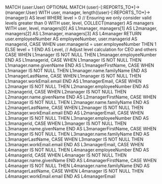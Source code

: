 MATCH (user:User)
OPTIONAL MATCH (user)-[:REPORTS_TO*]->(manager:User)
WITH user, manager, length((user)-[:REPORTS_TO*]->(manager)) AS level
WHERE level > 0  // Ensuring we only consider valid levels greater than 0
WITH user, level, 
     COLLECT(manager) AS managers
WITH user, level,
     managers[0] AS L1manager,
     managers[1] AS L2manager,
     managers[2] AS L3manager,
     managers[3] AS L4manager
RETURN user.employeeNumber AS employeeNumber,
       user.managerid AS managerid,
       CASE 
           WHEN user.managerid = user.employeeNumber THEN 1 
           ELSE level + 1 
       END AS Level,  // Adjust level calculation for CEO and others
       CASE WHEN L1manager IS NOT NULL THEN L1manager.employeeNumber END AS L1managerid,
       CASE WHEN L1manager IS NOT NULL THEN L1manager.name.givenName END AS L1managerFirstName,
       CASE WHEN L1manager IS NOT NULL THEN L1manager.name.familyName END AS L1managerLastName,
       CASE WHEN L1manager IS NOT NULL THEN L1manager.workEmail.email END AS L1managerEmail,
       CASE WHEN L2manager IS NOT NULL THEN L2manager.employeeNumber END AS L2managerid,
       CASE WHEN L2manager IS NOT NULL THEN L2manager.name.givenName END AS L2managerFirstName,
       CASE WHEN L2manager IS NOT NULL THEN L2manager.name.familyName END AS L2managerLastName,
       CASE WHEN L2manager IS NOT NULL THEN L2manager.workEmail.email END AS L2managerEmail,
       CASE WHEN L3manager IS NOT NULL THEN L3manager.employeeNumber END AS L3managerid,
       CASE WHEN L3manager IS NOT NULL THEN L3manager.name.givenName END AS L3managerFirstName,
       CASE WHEN L3manager IS NOT NULL THEN L3manager.name.familyName END AS L3managerLastName,
       CASE WHEN L3manager IS NOT NULL THEN L3manager.workEmail.email END AS L3managerEmail,
       CASE WHEN L4manager IS NOT NULL THEN L4manager.employeeNumber END AS L4managerid,
       CASE WHEN L4manager IS NOT NULL THEN L4manager.name.givenName END AS L4managerFirstName,
       CASE WHEN L4manager IS NOT NULL THEN L4manager.name.familyName END AS L4managerLastName,
       CASE WHEN L4manager IS NOT NULL THEN L4manager.workEmail.email END AS L4managerEmail
